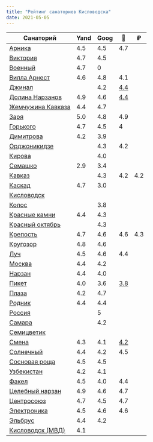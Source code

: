 ```yaml
---
title: "Рейтинг санаториев Кисловодска"
date: 2021-05-05
---
```


| Санаторий                                     | Yand | Goog | 🎥                                                                                                                                                                                                           | ₽   |
|-----------------------------------------------|------|------|--------------------------------------------------------------------------------------------------------------------------------------------------------------------------------------------------------------|-----|
| [Арника](https://arnika.vip/)                | 4.5  | 4.5  | 4.7                                                                                                                                                                                                          |     |
| [Виктория](https://victoria-kmv.ru/)         | 4.7  | 4.5  |                                                                                                                                                                                                              |     |
| [Военный](https://www.vskislovodsk.ru)       | 4.7  | 0    |                                                                                                                                                                                                              |     |
| [Вилла Арнест](http://www.villa-arnest.ru/)   | 4.6  | 4.8  | 4.1                                                                                                                                                                                                          |     |
| [Джинал](https://www.djinal.ru/)             |      | 4.2  | [4.4](https://www.youtube.com/results?search_query=%D1%81%D0%B0%D0%BD%D0%B0%D1%82%D0%BE%D1%80%D0%B8%D0%B8+%D0%94%D0%B6%D0%B8%D0%BD%D0%B0%D0%BB+%D0%BA%D0%B8%D1%81%D0%BB%D0%BE%D0%B2%D0%BE%D0%B4%D1%81%D0%BA) |     |
| [Долина Нарзанов](https://rzdz-dnk.ru/)      | 4.9  | 4.6  | [4.4](https://www.youtube.com/results?search_query=%D0%B4%D0%BE%D0%BB%D0%B8%D0%BD%D0%B0+%D0%BD%D0%B0%D1%80%D0%B7%D0%B0%D0%BD%D0%BE%D0%B2+%D0%BA%D0%B8%D1%81%D0%BB%D0%BE%D0%B2%D0%BE%D0%B4%D1%81%D0%BA)       |     |
| [Жемчужина Кавказа]()                         | 4.4  | 4.7  |                                                                                                                                                                                                              |     |
| [Заря](https://www.sanzarya.ru/)                      | 5.0  | 4.8  | 4.9                                                                                                                                                                                                          |     |
| [Горького](https://sangork.ru/)              | 4.7  | 4.5  | 4                                                                                                                                                                                                            |     |
| [Димитрова]()                                 | 4.2  | 3.9  |                                                                                                                                                                                                              |     |
| [Орджоникидзе](http://www.sergos.ru/)         |      | 4.3  | 4.2                                                                                                                                                                                                          |     |
| [Кирова](https://kirova.ru/)                  |      | 4.0  |                                                                                                                                                                                                              |     |
| [Семашко](http://www.san-semashko.ru/)        | 2.9  | 3.4  |                                                                                                                                                                                                              |     |
| [Кавказ](http://www.kavcaz.ru/)               |      | 4.3  | 4.2                                                                                                                                                                                                          | 4.2 |
| [Каскад]()                                    | 4.7  | 3.0  |                                                                                                                                                                                                              |     |
| [Кисловодск]()                                |      |      |                                                                                                                                                                                                              |     |
| [Колос](https://www.kolos-kmv.ru/)            |      | 3.8  |                                                                                                                                                                                                              |     |
| [Красные камни]()                             | 4.4  | 4.3  |                                                                                                                                                                                                              |     |
| [Красный октябрь]()                           |      | 4.3  |                                                                                                                                                                                                              |     |
| [Крепость](https://kmvfort.ru/)               | 4.7  | 4.6  | 4.6                                                                                                                                                                                                          | 4.3 |
| [Кругозор](https://krugozor.su/)             | 4.8  | 4.6  |                                                                                                                                                                                                              |     |
| [Луч](http://centrluch.ru/)                   | 4.5  | 4.6  | 4.4                                                                                                                                                                                                          |     |
| [Москва](https://sanmoscow.ru/)               | 4.4  | 4.2  |                                                                                                                                                                                                              |     |
| [Нарзан](https://sannarzan.ru/)               | 4.4  | 4.0  |                                                                                                                                                                                                              |     |
| [Пикет](https://piket-kmv.ru/)                | 4.0  | 3.6  | [3.8](https://www.youtube.com/results?search_query=%D1%81%D0%B0%D0%BD%D0%B0%D1%82%D0%BE%D1%80%D0%B8%D0%B8+%D0%9F%D0%B8%D0%BA%D0%B5%D1%82+%D0%BA%D0%B8%D1%81%D0%BB%D0%BE%D0%B2%D0%BE%D0%B4%D1%81%D0%BA)       |     |
| [Плаза](https://plazaspa.net/)                | 4.2  | 4.7  |                                                                                                                                                                                                              |     |
| [Родник](https://rodnik-cmw.ru/)             | 4.4  | 4.4  |                                                                                                                                                                                                              |     |
| [Россия]()                                    |      | 5    |                                                                                                                                                                                                              |     |
| [Самара](http://samara-kmv.ru/)               |      | 4.2  |                                                                                                                                                                                                              |     |
| [Семицветик](https://semicvetik-sanat.ru/)    |      |      |                                                                                                                                                                                                              |     |
| [Смена](https://skfmba.ru/)                  | 4.3  | 4.1  | [4.2](https://www.youtube.com/results?search_query=%D1%81%D0%B0%D0%BD%D0%B0%D1%82%D0%BE%D1%80%D0%B8%D0%B8+%D0%A1%D0%BC%D0%B5%D0%BD%D0%B0+%D0%BA%D0%B8%D1%81%D0%BB%D0%BE%D0%B2%D0%BE%D0%B4%D1%81%D0%BA)       |     |
| [Солнечный](https://www.san-solnechniy.com/) | 4.4  | 4.2  | 4.5                                                                                                                                                                                                          |     |
| [Сосновая роща](https://sites.google.com/view/sosrocsha/%D0%B3%D0%BB%D0%B0%D0%B2%D0%BD%D0%B0%D1%8F-%D1%81%D1%82%D1%80%D0%B0%D0%BD%D0%B8%D1%86%D0%B0)                             |  4.5    |  4.5     |                                                                                                                                                                                                              |     |
| [Узбекистан](http://uzbekistan-kmv.ru/)       | 4.2  | 4.1  |                                                                                                                                                                                                              |     |
| [Факел](http://fakelkislovodsk.ru/)           | 4.5  | 4.0  | 4.4                                                                                                                                                                                                          |     |
| [Целебный нарзан](https://cnarzan.ru/)       | 4.9  | 4.6  | 4.7                                                                                                                                                                                                          |     |
| [Центросоюз](https://centrosouz.com/)        | 4.7  | 4.5  | 4.7                                                                                                                                                                                                          |     |
| [Электроника](http://www.electron-kmv.ru/)    | 4.5  | 4.6  | 4.6                                                                                                                                                                                                          |     |
| [Эльбрус](https://эльбрус.дт.мвд.рф/)         | 4.4  | 4.2  |                                                                                                                                                                                                              |     |
| [Кисловодск (МВД)]()                          | 4.1  |      |                                                                                                                                                                                                              |     |
